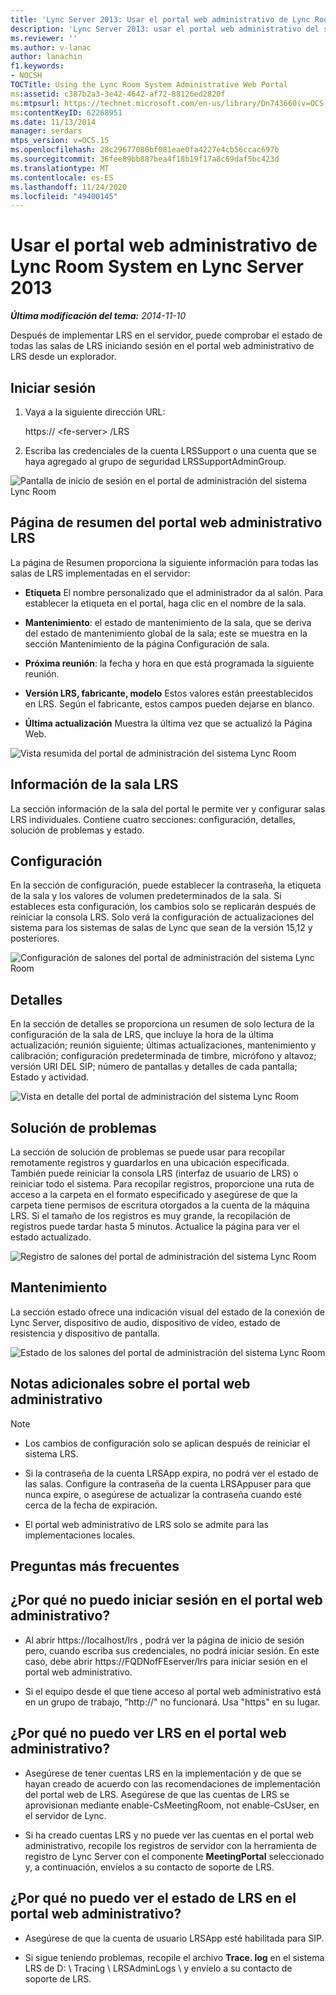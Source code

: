 ```yaml
---
title: 'Lync Server 2013: Usar el portal web administrativo de Lync Room System'
description: 'Lync Server 2013: usar el portal web administrativo del sistema Lync Room.'
ms.reviewer: ''
ms.author: v-lanac
author: lanachin
f1.keywords:
- NOCSH
TOCTitle: Using the Lync Room System Administrative Web Portal
ms:assetid: c387b2a3-3e42-4642-af72-88126ed2820f
ms:mtpsurl: https://technet.microsoft.com/en-us/library/Dn743660(v=OCS.15)
ms:contentKeyID: 62268951
ms.date: 11/13/2014
manager: serdars
mtps_version: v=OCS.15
ms.openlocfilehash: 28c29677080bf081eae0fa4227e4cb56ccac697b
ms.sourcegitcommit: 36fee89bb887bea4f18b19f17a8c69daf5bc423d
ms.translationtype: MT
ms.contentlocale: es-ES
ms.lasthandoff: 11/24/2020
ms.locfileid: "49400145"
---
```

# <a name="using-the-lync-room-system-administrative-web-portal-in-lync-server-2013"></a>Usar el portal web administrativo de Lync Room System en Lync Server 2013

<div data-xmlns="http://www.w3.org/1999/xhtml">

<div class="topic" data-xmlns="http://www.w3.org/1999/xhtml" data-msxsl="urn:schemas-microsoft-com:xslt" data-cs="https://msdn.microsoft.com/">

<div data-asp="https://msdn2.microsoft.com/asp">



</div>

<div id="mainSection">

<div id="mainBody">

<span> </span>

_**Última modificación del tema:** 2014-11-10_

Después de implementar LRS en el servidor, puede comprobar el estado de todas las salas de LRS iniciando sesión en el portal web administrativo de LRS desde un explorador.

<div>

## <a name="sign-in"></a>Iniciar sesión

1.  Vaya a la siguiente dirección URL:
    
    https:// \<fe-server\> /LRS

2.  Escriba las credenciales de la cuenta LRSSupport o una cuenta que se haya agregado al grupo de seguridad LRSSupportAdminGroup.

![Pantalla de inicio de sesión en el portal de administración del sistema Lync Room](images/Dn436326.050bcf70-2f3b-46b2-9b96-ebd12679b713(OCS.15).png "Pantalla de inicio de sesión en el portal de administración del sistema Lync Room")

</div>

<div>

## <a name="lrs-administrative-web-portal-summary-page"></a>Página de resumen del portal web administrativo LRS

La página de Resumen proporciona la siguiente información para todas las salas de LRS implementadas en el servidor:

  - **Etiqueta**   El nombre personalizado que el administrador da al salón. Para establecer la etiqueta en el portal, haga clic en el nombre de la sala.

  - **Mantenimiento**: el estado de mantenimiento de la sala, que se deriva del estado de mantenimiento global de la sala; este se muestra en la sección Mantenimiento de la página Configuración de sala.

  - **Próxima reunión**: la fecha y hora en que está programada la siguiente reunión.

  - **Versión LRS, fabricante, modelo**   Estos valores están preestablecidos en LRS. Según el fabricante, estos campos pueden dejarse en blanco.

  - **Última actualización**   Muestra la última vez que se actualizó la Página Web.

![Vista resumida del portal de administración del sistema Lync Room](images/Dn743660.f829ce90-dd95-4725-bd94-6870c5dcf046(OCS.15).png "Vista resumida del portal de administración del sistema Lync Room")

</div>

<div>

## <a name="lrs-room-information"></a>Información de la sala LRS

La sección información de la sala del portal le permite ver y configurar salas LRS individuales. Contiene cuatro secciones: configuración, detalles, solución de problemas y estado.

<div>

## <a name="settings"></a>Configuración

En la sección de configuración, puede establecer la contraseña, la etiqueta de la sala y los valores de volumen predeterminados de la sala. Si estableces esta configuración, los cambios solo se replicarán después de reiniciar la consola LRS. Solo verá la configuración de actualizaciones del sistema para los sistemas de salas de Lync que sean de la versión 15,12 y posteriores.

![Configuración de salones del portal de administración del sistema Lync Room](images/Dn743660.ab162e19-41ac-4991-9b2a-92575aa53eda(OCS.15).png "Configuración de salones del portal de administración del sistema Lync Room")

</div>

<div>

## <a name="details"></a>Detalles

En la sección de detalles se proporciona un resumen de solo lectura de la configuración de la sala de LRS, que incluye la hora de la última actualización; reunión siguiente; últimas actualizaciones, mantenimiento y calibración; configuración predeterminada de timbre, micrófono y altavoz; versión URI DEL SIP; número de pantallas y detalles de cada pantalla; Estado y actividad.

![Vista en detalle del portal de administración del sistema Lync Room](images/Dn743660.2958bbba-db74-4670-a920-87fdfb2fc22d(OCS.15).png "Vista en detalle del portal de administración del sistema Lync Room")

</div>

<div>

## <a name="troubleshooting"></a>Solución de problemas

La sección de solución de problemas se puede usar para recopilar remotamente registros y guardarlos en una ubicación especificada. También puede reiniciar la consola LRS (interfaz de usuario de LRS) o reiniciar todo el sistema. Para recopilar registros, proporcione una ruta de acceso a la carpeta en el formato especificado y asegúrese de que la carpeta tiene permisos de escritura otorgados a la cuenta de la máquina LRS. Si el tamaño de los registros es muy grande, la recopilación de registros puede tardar hasta 5 minutos. Actualice la página para ver el estado actualizado.

![Registro de salones del portal de administración del sistema Lync Room](images/Dn743660.749aee71-deaa-4ace-a146-fe2b349f0f42(OCS.15).png "Registro de salones del portal de administración del sistema Lync Room")

</div>

<div>

## <a name="health"></a>Mantenimiento

La sección estado ofrece una indicación visual del estado de la conexión de Lync Server, dispositivo de audio, dispositivo de vídeo, estado de resistencia y dispositivo de pantalla.

![Estado de los salones del portal de administración del sistema Lync Room](images/Dn743660.8cc644f8-8e3e-42d5-9079-045d8fe9daa7(OCS.15).png "Estado de los salones del portal de administración del sistema Lync Room")

</div>

</div>

<div>

## <a name="additional-notes-about-the-administrative-web-portal"></a>Notas adicionales sobre el portal web administrativo

<div>


> [!NOTE]  
> <UL>
> <LI>
> <P>Los cambios de configuración solo se aplican después de reiniciar el sistema LRS.</P>
> <LI>
> <P>Si la contraseña de la cuenta LRSApp expira, no podrá ver el estado de las salas. Configure la contraseña de la cuenta LRSAppuser para que nunca expire, o asegúrese de actualizar la contraseña cuando esté cerca de la fecha de expiración.</P>
> <LI>
> <P>El portal web administrativo de LRS solo se admite para las implementaciones locales.</P></LI></UL>



</div>

</div>

<div>

## <a name="frequently-asked-questions"></a>Preguntas más frecuentes

<div>

## <a name="why-cant-i-sign-in-to-the-administrative-web-portal"></a>¿Por qué no puedo iniciar sesión en el portal web administrativo?

  - Al abrir https://localhost/lrs , podrá ver la página de inicio de sesión pero, cuando escriba sus credenciales, no podrá iniciar sesión. En este caso, debe abrir https://FQDNofFEserver/lrs para iniciar sesión en el portal web administrativo.

  - Si el equipo desde el que tiene acceso al portal web administrativo está en un grupo de trabajo, "http://" no funcionará. Usa "https" en su lugar.

</div>

<div>

## <a name="why-cant-i-see-lrs-in-the-administrative-web-portal"></a>¿Por qué no puedo ver LRS en el portal web administrativo?

  - Asegúrese de tener cuentas LRS en la implementación y de que se hayan creado de acuerdo con las recomendaciones de implementación del portal web de LRS. Asegúrese de que las cuentas de LRS se aprovisionan mediante enable-CsMeetingRoom, not enable-CsUser, en el servidor de Lync.

  - Si ha creado cuentas LRS y no puede ver las cuentas en el portal web administrativo, recopile los registros de servidor con la herramienta de registro de Lync Server con el componente **MeetingPortal** seleccionado y, a continuación, envíelos a su contacto de soporte de LRS.

</div>

<div>

## <a name="why-cant-i-see-the-status-of-lrs-in-the-administrative-web-portal"></a>¿Por qué no puedo ver el estado de LRS en el portal web administrativo?

  - Asegúrese de que la cuenta de usuario LRSApp esté habilitada para SIP.

  - Si sigue teniendo problemas, recopile el archivo **Trace. log** en el sistema LRS de D: \\ Tracing \\ LRSAdminLogs \\ y envíelo a su contacto de soporte de LRS.

</div>

</div>

</div>

<span> </span>

</div>

</div>

</div>

